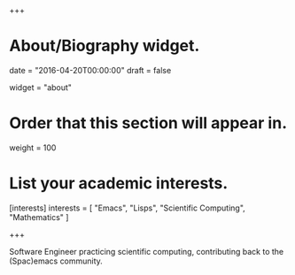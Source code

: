 +++
# About/Biography widget.

date = "2016-04-20T00:00:00"
draft = false

widget = "about"

# Order that this section will appear in.
weight = 100

# List your academic interests.
[interests]
  interests = [
    "Emacs",
    "Lisps",
    "Scientific Computing",
    "Mathematics"
  ]

+++

Software Engineer practicing scientific computing, contributing back to the (Spac)emacs community.

<!-- <img src="~/dev/blog/static/img/portrait.jpg" alt="Mountain View" style="width:304px;height:228px;"> -->

